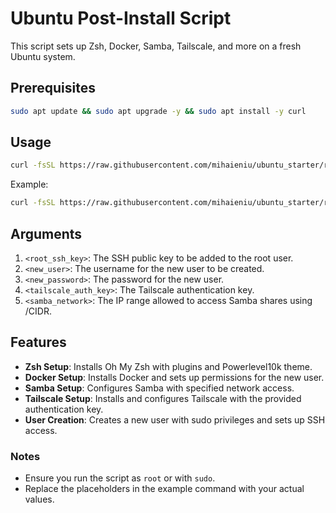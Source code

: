 # Ubuntu Post-Install Script

This script sets up Zsh, Docker, Samba, Tailscale, and more on a fresh Ubuntu system.  

## Prerequisites

```bash
sudo apt update && sudo apt upgrade -y && sudo apt install -y curl
```

## Usage

```bash
curl -fsSL https://raw.githubusercontent.com/mihaieniu/ubuntu_starter/refs/heads/main/ubuntu_starter.sh | bash -s -- "<root_ssh_key>" "<new_user>" "<new_password>" "<tailscale_auth_key>" "<samba_network>"
```

Example:

```bash
curl -fsSL https://raw.githubusercontent.com/mihaieniu/ubuntu_starter/refs/heads/main/ubuntu_starter.sh | bash -s -- "ssh-ed25519 key" "user" "passwd" "tskey-auth-key" "192.168.100.0/24"
```

## Arguments

1. `<root_ssh_key>`: The SSH public key to be added to the root user.
2. `<new_user>`: The username for the new user to be created.
3. `<new_password>`: The password for the new user.
4. `<tailscale_auth_key>`: The Tailscale authentication key.
5. `<samba_network>`: The IP range allowed to access Samba shares using /CIDR.

## Features

- **Zsh Setup**: Installs Oh My Zsh with plugins and Powerlevel10k theme.
- **Docker Setup**: Installs Docker and sets up permissions for the new user.
- **Samba Setup**: Configures Samba with specified network access.
- **Tailscale Setup**: Installs and configures Tailscale with the provided authentication key.
- **User Creation**: Creates a new user with sudo privileges and sets up SSH access.

### Notes

- Ensure you run the script as `root` or with `sudo`.
- Replace the placeholders in the example command with your actual values.
